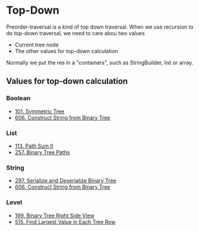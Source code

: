# Top-Down

Preorder-traversal is a kind of top down traversal. When we use recursion to do top-down traversal, we need to care abou two values

* Current tree node
* The other values for top-down calculation

Normally we put the res in a "containers", such as StringBuilder, list or array.


## Values for top-down calculation

### Boolean
* [101. Symmetric Tree]()
* [606. Construct String from Binary Tree]()

### List
* [113. Path Sum II]()
* [257. Binary Tree Paths]()

### String
* [297. Serialize and Deserialize Binary Tree]()
* [606. Construct String from Binary Tree]()

### Level
* [199. Binary Tree Right Side View]()
* [515. Find Largest Value in Each Tree Row]()